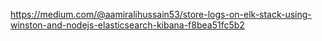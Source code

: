 https://medium.com/@aamiralihussain53/store-logs-on-elk-stack-using-winston-and-nodejs-elasticsearch-kibana-f8bea51fc5b2